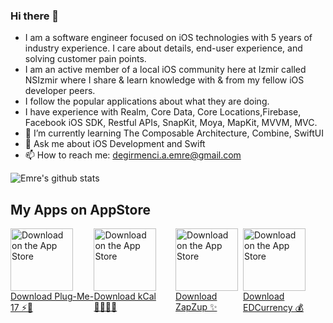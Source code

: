 ### Hi there 👋

- I am a software engineer focused on iOS technologies with 5 years of industry experience. I care about details, end-user experience, and solving customer pain points. 
- I am an active member of a local iOS community here at Izmir called NSIzmir where I share & learn knowledge with & from my fellow iOS developer peers.
- I follow the popular applications about what they are doing.
- I have experience with Realm, Core Data, Core Locations,Firebase, Facebook iOS SDK, Restful APIs, SnapKit, Moya, MapKit, MVVM, MVC. 
- 🌱 I’m currently learning The Composable Architecture, Combine, SwiftUI
- 💬 Ask me about iOS Development and Swift
- 📫 How to reach me: degirmenci.a.emre@gmail.com

![Emre's github stats](https://github-readme-stats.vercel.app/api?username=emrdgrmnci&show_icons=true&line_height=30)

## My Apps on AppStore
<div style="display: flex;">
    <div>
        <a href="https://apps.apple.com/us/app/plug-me-17/id6466442459">
            <img src="https://www.apple.com/v/app-store/b/images/overview/icon_appstore__ev0z770zyxoy_small_2x.png" alt="Download on the App Store" width="100"/>
            <br>
            Download Plug-Me-17 ⚡️🚙
        </a>
    </div>
    <div>
        <a href="https://apps.apple.com/us/app/kcalapp/id1637391298">
            <img src="https://www.apple.com/v/app-store/b/images/overview/icon_appstore__ev0z770zyxoy_small_2x.png" alt="Download on the App Store" width="100"/>
            <br>
            Download kCal 🏋🏼💪🏼
        </a>
    </div>
    <div style="margin-left: 20px;">
        <a href="https://apps.apple.com/us/app/zapzup/id1617523640">
            <img src="https://www.apple.com/v/app-store/b/images/overview/icon_appstore__ev0z770zyxoy_small_2x.png" alt="Download on the App Store" width="100"/>
            <br>
            Download ZapZup ✨
        </a>
    </div>
  <div>
        <a href="https://apps.apple.com/us/app/edcurrency/id1616415209">
            <img src="https://www.apple.com/v/app-store/b/images/overview/icon_appstore__ev0z770zyxoy_small_2x.png" alt="Download on the App Store" width="100"/>
            <br>
            Download EDCurrency 💰
        </a>
    </div>
</div>
